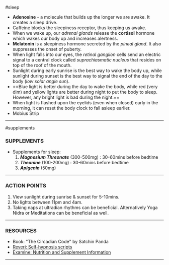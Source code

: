 
#sleep 

- **Adenosine** - a molecule that builds up the longer we are awake. It creates a sleep drive.
- Caffeine blocks the sleepiness receptor, thus keeping us awake.
- When we wake up, our *adrenal glands* release the **cortisol** hormone which wakes our body up and increases alertness.
- **Melatonin** is a sleepiness hormone secreted by the *pineal gland*. It also suppresses the onset of puberty.
- When light falls into our eyes, the *retinal ganglion* cells send an electric signal to a central clock called *suprachiasmatic nucleus* that resides on top of the roof of the mouth.
- Sunlight during early sunrise is the best way to wake the body up, while sunlight during sunset is the best way to signal the end of the day to the body (*low solar angle sun*).
- ==Blue light is better during the day to wake the body, while red (very dim) and yellow lights are better during night to put the body to sleep. However, any bright light is bad during the night.==
- When light is flashed upon the eyelids (even when closed) early in the morning, it can reset the body clock to fall asleep earlier.
- Mobius Strip

---

#supplements
### SUPPLEMENTS

- Supplements for sleep:
	1. ***Magnesium Threonate*** (300-500mg) : 30-60mins before bedtime
	2. ***Theanine*** (100-200mg) : 30-60mins before bedtime
	3. ***Apigenin*** (50mg)

---
### ACTION POINTS

1. View sunlight during sunrise & sunset for 5-10mins.
2. No lights between 11pm and 4am.
3. Taking naps at ultradian rhythms can be beneficial. Alternatively Yoga Nidra or Meditations can be beneficial as well.

---
### RESOURCES

- Book: "The Circadian Code" by Satchin Panda
- [Reveri: Self-hypnosis scripts](https://www.reveri.com/)
- [Examine: Nutrition and Supplement Information](https://examine.com/)

---
